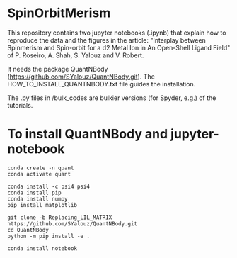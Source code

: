 # SpinOrbitMerism

This repository contains two jupyter notebooks (.ipynb) that explain how to reproduce the data and the figures in the article: "Interplay between Spinmerism and Spin-orbit
for a d2 Metal Ion in An Open-Shell Ligand Field" of P. Roseiro, A. Shah, S. Yalouz and V. Robert.

It needs the package QuantNBody (https://github.com/SYalouz/QuantNBody.git). The HOW_TO_INSTALL_QUANTNBODY.txt file guides the installation.

The .py files in /bulk_codes are bulkier versions (for Spyder, e.g.) of the tutorials.




# To install QuantNBody and jupyter-notebook
```
conda create -n quant
conda activate quant

conda install -c psi4 psi4
conda install pip
conda install numpy
pip install matplotlib

git clone -b Replacing_LIL_MATRIX https://github.com/SYalouz/QuantNBody.git
cd QuantNBody
python -m pip install -e .

conda install notebook
```
